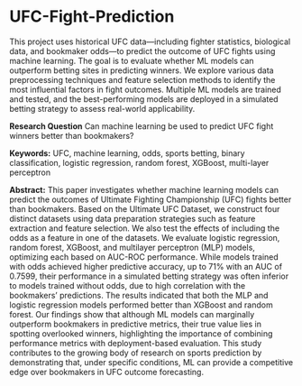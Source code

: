 # UFC-Fight-Prediction

This project uses historical UFC data—including fighter statistics, biological data, and bookmaker odds—to predict the outcome of UFC fights using machine learning. The goal is to evaluate whether ML models can outperform betting sites in predicting winners.
We explore various data preprocessing techniques and feature selection methods to identify the most influential factors in fight outcomes. Multiple ML models are trained and tested, and the best-performing models are deployed in a simulated betting strategy to assess real-world applicability.

**Research Question**
Can machine learning be used to predict UFC fight winners better than bookmakers?

**Keywords:** UFC, machine learning, odds, sports betting, binary classification, logistic regression, random forest, XGBoost, multi-layer perceptron

**Abstract:** This paper investigates whether machine learning models can predict the outcomes of Ultimate Fighting
Championship (UFC) fights better than bookmakers. Based on the Ultimate UFC Dataset, we construct four
distinct datasets using data preparation strategies such as feature extraction and feature selection. We also test the
effects of including the odds as a feature in one of the datasets. We evaluate logistic regression, random forest,
XGBoost, and multilayer perceptron (MLP) models, optimizing each based on AUC-ROC performance. While
models trained with odds achieved higher predictive accuracy, up to 71% with an AUC of 0.7599, their
performance in a simulated betting strategy was often inferior to models trained without odds, due to high
correlation with the bookmakers’ predictions. The results indicated that both the MLP and logistic regression
models performed better than XGBoost and random forest. Our findings show that although ML models can
marginally outperform bookmakers in predictive metrics, their true value lies in spotting overlooked winners,
highlighting the importance of combining performance metrics with deployment-based evaluation. This study
contributes to the growing body of research on sports prediction by demonstrating that, under specific
conditions, ML can provide a competitive edge over bookmakers in UFC outcome forecasting.
